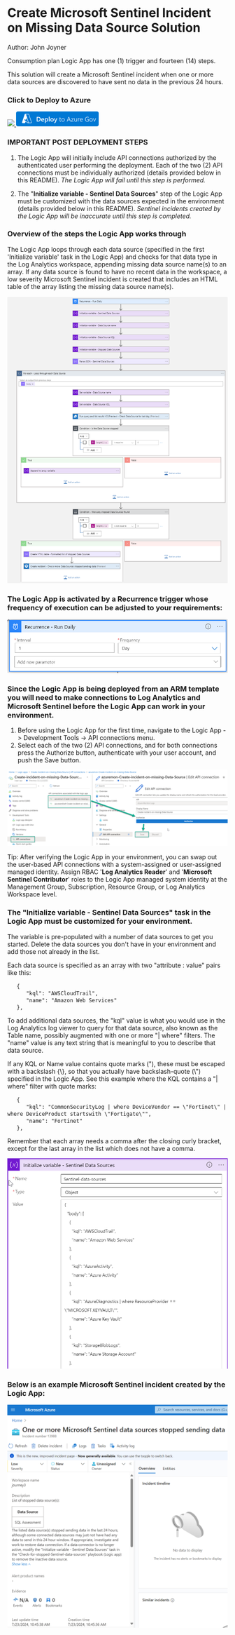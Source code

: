 # Create Microsoft Sentinel Incident on Missing Data Source Solution
Author: John Joyner

Consumption plan Logic App has one (1) trigger and fourteen (14) steps.

This solution will create a Microsoft Sentinel incident when one or more data sources are discovered to have sent no data in the previous 24 hours.

### Click to Deploy to Azure

<a href="https://portal.azure.com/#create/Microsoft.Template/uri/https%3A%2F%2Fraw.githubusercontent.com%2Fjohn-joyner%2FPlaybooks%2Fmain%2FCreate-Incident-on-missing-Data-Source%2Fazuredeploy.json" target="_blank">
    <img src="https://aka.ms/deploytoazurebutton"/>
</a>

<a href="https://portal.azure.us/#create/Microsoft.Template/uri/https%3A%2F%2Fraw.githubusercontent.com%2Fjohn-joyner%2FPlaybooks%2Fmain%2FCreate-Incident-on-missing-Data-Source%2Fazuredeploy.json" target="_blank">
<img src="https://raw.githubusercontent.com/Azure/azure-quickstart-templates/master/1-CONTRIBUTION-GUIDE/images/deploytoazuregov.png"/>
</a>

### IMPORTANT POST DEPLOYMENT STEPS

1. The Logic App will initially include API connections authorized by the authenticated user performing the deployment. Each of the two (2) API connections must be individually authorized (details provided below in this README). <em>The Logic App will fail until this step is performed.</em>

2. The "<b>Initialize variable - Sentinel Data Sources</b>" step of the Logic App must be customized with the data sources expected in the environment (details provided below in this README). <em>Sentinel incidents created by the Logic App will be inaccurate until this step is completed.</em>

### Overview of the steps the Logic App works through 

The Logic App loops through each data source (specified in the first 'Initialize variable' task in the Logic App) and checks for that data type in the Log Analytics workspace, appending missing data source name(s) to an array. If any data source is found to have no recent data in the workspace, a low severity Microsoft Sentinel incident is created that includes an HTML table of the array listing the missing data source name(s).

![0-appoverview](../Create-Incident-on-missing-Data-Source/images/0-appoverview.png)

### The Logic App is activated by a Recurrence trigger whose frequency of execution can be adjusted to your requirements:

![1-Recurrence](../Create-Incident-on-missing-Data-Source/images/1-Recurrence.png)

### Since the Logic App is being deployed from an ARM template you will need to make connections to Log Analytics and Microsoft Sentinel before the Logic App can work in your environment. 

1. Before using the Logic App for the first time, navigate to the Logic App -> Development Tools -> API connections menu.
2. Select each of the two (2) API connections, and for both connections press the Authorize button, authenticate with your user account, and push the Save button. 

 ![2-Authorize-API-Connections](../Create-Incident-on-missing-Data-Source/images/2-Authorize-API-Connections.png)

Tip: After verifying the Logic App in your environment, you can swap out the user-based API connections with a system-assigned or user-assigned managed identity. Assign RBAC '<b>Log Analytics Reader</b>' and '<b>Microsoft Sentinel Contributor</b>' roles to the Logic App managed system identity at the Management Group, Subscription, Resource Group, or Log Analytics Workspace level.

### The "Initialize variable - Sentinel Data Sources" task in the Logic App must be customized for your environment.

The variable is pre-populated with a number of data sources to get you started. Delete the data sources you don't have in your environment and add those not already in the list.

Each data source is specified as an array with two "attribute : value" pairs like this:

```
   {
      "kql": "AWSCloudTrail",
      "name": "Amazon Web Services"
   },
```
To add additional data sources, the "kql" value is what you would use in the Log Analytics log viewer to query for that data source, also known as the Table name, possibly augmented with one or more "| where" filters. The "name" value is any text string that is meaningful to you to describe that data source.

If any KQL or Name value contains quote marks ("), these must be escaped with a backslash {\\}, so that you actually have backslash-quote (\\") specified in the Logic App. See this example where the KQL contains a "| where" filter with quote marks:

```
   {
      "kql": "CommonSecurityLog | where DeviceVendor == \"Fortinet\" | where DeviceProduct startswith \"Fortigate\"",
      "name": "Fortinet"
   },
```

Remember that each array needs a comma after the closing curly bracket, except for the last array in the list which does not have a comma.

  ![3-InitializeVariable](../Create-Incident-on-missing-Data-Source/images/3-InitializeVariable.png)

### Below is an example Microsoft Sentinel incident created by the Logic App:

   ![4-SampleIncident](../Create-Incident-on-missing-Data-Source/images/4-SampleIncident.png)
